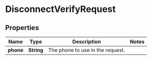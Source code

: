 

# DisconnectVerifyRequest

## Properties

Name | Type | Description | Notes
------------ | ------------- | ------------- | -------------
**phone** | **String** | The phone to use in the request. | 




